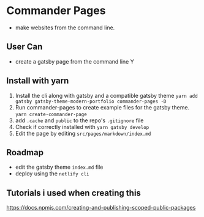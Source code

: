 # Commander Pages
- make websites from the command line.

## User Can
- create a gatsby page from the command line Y

## Install with yarn
1. Install the cli along with gatsby and a compatible gatsby theme 
`yarn add gatsby gatsby-theme-modern-portfolio commander-pages -D`
2. Run commander-pages to create example files for the gatsby theme.
`yarn create-commander-page`
3. add `.cache` and `public` to the repo's `.gitignore` file
4. Check if correctly installed with `yarn gatsby develop`
5. Edit the page by editing `src/pages/markdown/index.md`

## Roadmap
- edit the gatsby theme `index.md` file
- deploy using the `netlify cli`

## Tutorials i used when creating this
https://docs.npmjs.com/creating-and-publishing-scoped-public-packages